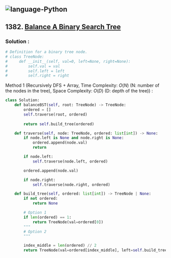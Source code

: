 ![language-Python](https://img.shields.io/badge/Python-ffd43b?style=for-the-badge&logo=PYTHON)
---

## 1382. [Balance A Binary Search Tree](https://leetcode.com/problems/balance-a-binary-search-tree)

### Solution :

```python
# Definition for a binary tree node.
# class TreeNode:
#     def __init__(self, val=0, left=None, right=None):
#         self.val = val
#         self.left = left
#         self.right = right
```

Method 1 (Recursively DFS + Array, Time Complexity: $O(N)$ (N: number of the nodes in the tree), Space Complexity: $O(D)$ (D: depth of the tree)) :
```python
class Solution:
    def balanceBST(self, root: TreeNode) -> TreeNode:
        ordered = []
        self.traverse(root, ordered)
        
        return self.build_tree(ordered)

    def traverse(self, node: TreeNode, ordered: list[int]) -> None:
        if node.left is None and node.right is None:
            ordered.append(node.val)
            return

        if node.left:
            self.traverse(node.left, ordered)

        ordered.append(node.val)

        if node.right:
            self.traverse(node.right, ordered)

    def build_tree(self, ordered: list[int]) -> TreeNode | None:
        if not ordered:
            return None

        # Option 1
        if len(ordered) == 1:
            return TreeNode(val=ordered[0])
        """
        # Option 2
        """

        index_middle = len(ordered) // 2
        return TreeNode(val=ordered[index_middle], left=self.build_tree(ordered[:index_middle]), right=self.build_tree(ordered[index_middle+1:]))
```
